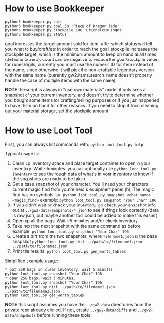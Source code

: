 # How to use Bookkeeper

```
python3 bookkeeper.py init
python3 bookkeeper.py goal 50 'Piece of Dragon Jade'
python3 bookkeeper.py stockpile 100 'Orichalcum Ingot'
python3 bookkeeper.py status
```

goal <count> <item> increases the target amount sold for item, after which status will tell you what to buy/craft/etc in order to reach the goal.  stockpile <count> <item> increases the stockpile target, which is the minimum amount to keep on hand at all times (defaults to zero).  count can be negative to reduce the goal/stockpile value.  for runes/sigils, currently you must use the numeric ID for item instead of the name, since otherwise it will pick the non-craftable legendary version with the same name (currently gw2.items.search_name doesn't properly handle the case of multiple items with the same name)

**NOTE** the script is always in "use own materials" mode.  it only sees a snapshot of your current inventory, and doesn't try to determine whether you bought some items for crafting/selling purposes or if you just happened to have them on hand for other reasons.  if you need to stop it from cleaning out your material storage, set the stockpile amount

# How to use Loot Tool

First, you can always list commands with:
```python loot_tool.py help```

Typical usage is:
1. Clean up inventory space and place target container to open in your inventory. Wait ~5minutes. you can optionally use ```python loot_tool.py inventory``` to see the rough data of what's in your inventory to know if the snapshots are ready to be taken.
2. Get a base snapshot of your character. You'll need your characters current magic find from you're hero's equipment panel (h).  The magic find has no symbols. so:
```python loot_tool.py snapshot <char_name> <magic_find>```
example:  ```python loot_tool.py snapshot "Your Char" 196```
3. If you didn't wait or check your inventory, go check your snapshot info out at ```../gw2-data/snapshots/*.json``` to see if things look correctly (data is raw json, but maybe another tool could be added to make this easier)
4. Open up all the bags. Wait ~5 minutes and/or check inventory.
5. Take next the next snapshot with the same command as before
example: ```python loot_tool.py snapshot "Your Char" 196```
6. Create a diff from the two snapshots, where ```filename1.json``` is the base snapshot
```python loot_tool.py diff ../path/to/filename1.json ../path/to/filename2.json```
7. Print the results:
```python loot_tool.py gen_worth_tables```

Simplified example usage:
```
* put 250 bags in clear inventory. wait 5 minutes
python loot_tool.py snapshot "Your Char" 196
* open 250 bags. wait 5 minutes.
python loot_tool.py snapshot "Your Char" 196
python loot_tool.py diff ../path/to/filename1.json ../path/to/filename2.json
python loot_tool.py gen_worth_tables
```

**NOTE** this script assumes you have the ```../gw2-data``` directories from the private repo already cloned. If not, create ```../gw2-data/diffs``` and ```../gw2-data/snapshots``` before running these tools.